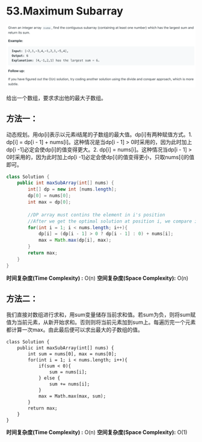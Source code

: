# 53.Maximum Subarray

![](.gitbook/assets/image%20%2819%29.png)

给出一个数组，要求求出他的最大子数组。

## 方法一：

动态规划。用dp\[i\]表示以元素i结尾的子数组的最大值。dp\[i\]有两种赋值方式。1. dp\[i\] = dp\[i - 1\] + nums\[i\]。这种情况是当dp\[i - 1\] &gt; 0时采用的，因为此时加上dp\[i -1\]必定会使dp\[i\]的值变得更大。2. dp\[i\] = nums\[i\]。这种情况当dp\[i - 1\] &gt; 0时采用的，因为此时加上dp\[i -1\]必定会使dp\[i\]的值变得更小，只取nums\[i\]的值即可。

```java
class Solution {
    public int maxSubArray(int[] nums) {
        int[] dp = new int [nums.length];
        dp[0] = nums[0];
        int max = dp[0];
        
        //DP array must contins the element in i's position
        //After we get the optimal solution at position i, we compare it with max
        for(int i = 1; i < nums.length; i++){
            dp[i] = (dp[i - 1] > 0 ? dp[i - 1] : 0) + nums[i];
            max = Math.max(dp[i], max);
        }
        return max;
    }
}
```

**时间复杂度\(Time Complexity\) :** O\(n\)          **空间复杂度\(Space Complexity\):** O\(n\)

## 方法二：

我们直接对数组进行求和，用sum变量储存当前求和值。若sum为负，则将sum赋值为当前元素，从新开始求和。否则则将当前元素加到sum上。每遍历完一个元素都计算一次max。由此最后便可以求出最大的子数组的值。

```text
class Solution {
    public int maxSubArray(int[] nums) {
        int sum = nums[0], max = nums[0];
        for(int i = 1; i < nums.length; i++){
            if(sum < 0){
                sum = nums[i];
            } else {
                sum += nums[i];
            }
            max = Math.max(max, sum);
        }
        return max;
    }
}
```

**时间复杂度\(Time Complexity\) :** O\(n\)          **空间复杂度\(Space Complexity\):** O\(1\)

